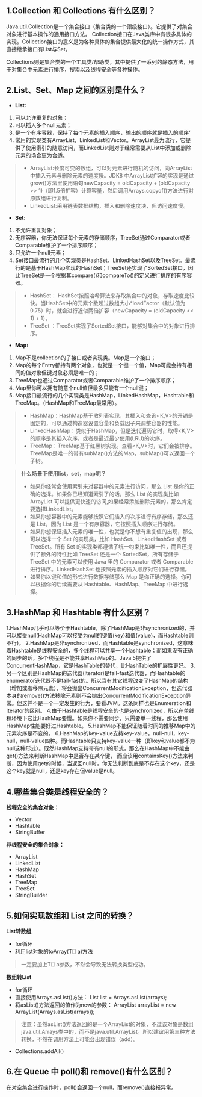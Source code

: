 ## 1.Collection 和 Collections 有什么区别？
Java.util.Collection是一个集合接口（集合类的一个顶级接口）。它提供了对集合对象进行基本操作的通用接口方法。 Collection接口在Java类库中有很多具体的实现。Collection接口的意义是为各种具体的集合提供最大化的统一操作方式，其直接继承接口有List与Set。

Collections则是集合类的一个工具类/帮助类，其中提供了一系列的静态方法，用于对集合中元素进行排序，搜索以及线程安全等各种操作。

## 2.List、Set、Map 之间的区别是什么？
+ **List:**
1. 可以允许重复的对象；
2. 可以插入多个null元素；
3. 是一个有序容器，保持了每个元素的插入顺序，输出的顺序就是插入的顺序‘
4. 常用的实现类有ArrayList，LinkedList和Vector。ArrayList最为流行，它提供了使用索引的随意访问，而LinkedList则对于经常需要从List中添加或删除元素的场合更为合适。
> + ArrayList:长度可变的数组，可以对元素进行随机的访问，向ArrayList中插入元素与删除元素的速度慢。JDK8 中ArrayList扩容的实现是通过grow()方法里使用语句newCapacity = oldCapacity + (oldCapacity >> 1)（即1.5倍扩容）计算容量，然后调用Arrays.copyof()方法进行对原数组进行复制。
> + LinkedList:采用链表数据结构，插入和删除速度块，但访问速度慢。

+ **Set:**
1. 不允许重复对象；
2. 无序容器，你无法保证每个元素的存储顺序，TreeSet通过Comparator或者Comparable维护了一个排序顺序；
3. 只允许一个null元素；
4. Set接口最流行的几个实现类是HashSet，LinkedHashSet以及TreeSet。最流行的是基于HashMap实现的HashSet；TreeSet还实现了SortedSet接口，因此TreeSet是一个根据其compare()和compareTo()的定义进行排序的有序容器。
> + HashSet： HashSet按照哈希算法来存取集合中的对象，存取速度比较快。当HashSet中的元素个数超过数组大小*loadFactor（默认值为0.75）时，就会进行近似两倍扩容（newCapacity = (oldCapacity << 1) + 1）。
> + TreeSet ：TreeSet实现了SortedSet接口，能够对集合中的对象进行排序。


+ **Map:**
1. Map不是collection的子接口或者实现类。Map是一个接口；
2. Map的每个Entry都持有两个对象，也就是一个键一个值，Map可能会持有相同的值对象但键对象必须是唯一的；
3. TreeMap也通过Comparator或者Comparable维护了一个排序顺序；
4. Map里你可以拥有随意个null值但最多只能有一个null键；
5. Map接口最流行的几个实现类是HashMap，LinkedHashMap，Hashtable和TreeMap。（HashMap和TreeMap最常用）。
> + HashMap：HashMap基于散列表实现，其插入和查询<K,V>的开销是固定的，可以通过构造器设置容量和负载因子来调整容器的性能。
> + LinkedHashMap：类似于HashMap，但是迭代遍历它时，取得<K,V>的顺序是其插入次序，或者是最近最少使用(LRU)的次序。
> + TreeMap：TreeMap基于红黑树实现。查看<K,V>时，它们会被排序。TreeMap是唯一的带有subMap()方法的Map，subMap()可以返回一个子树。


> **什么场景下使用list，set，map呢？**
> + 如果你经常会使用索引来对容器中的元素进行访问，那么 List 是你的正确的选择。如果你已经知道索引了的话，那么 List 的实现类比如 ArrayList 可以提供更快速的访问,如果经常添加删除元素的，那么肯定要选择LinkedList。
> + 如果你想容器中的元素能够按照它们插入的次序进行有序存储，那么还是 List，因为 List 是一个有序容器，它按照插入顺序进行存储。
> + 如果你想保证插入元素的唯一性，也就是你不想有重复值的出现，那么可以选择一个 Set 的实现类，比如 HashSet、LinkedHashSet 或者 TreeSet。所有 Set 的实现类都遵循了统一约束比如唯一性，而且还提供了额外的特性比如 TreeSet 还是一个 SortedSet，所有存储于 TreeSet 中的元素可以使用 Java 里的 Comparator 或者 Comparable 进行排序。LinkedHashSet 也按照元素的插入顺序对它们进行存储。
> + 如果你以键和值的形式进行数据存储那么 Map 是你正确的选择。你可以根据你的后续需要从 Hashtable、HashMap、TreeMap 中进行选择。

## 3.HashMap 和 Hashtable 有什么区别？
1.HashMap几乎可以等价于Hashtable，除了HashMap是非synchronized的，并可以接受null(HashMap可以接受为null的键值(key)和值(value)，而Hashtable则不行)。
2.HashMap是非synchronized，而Hashtable是synchronized，这意味着Hashtable是线程安全的，多个线程可以共享一个Hashtable；而如果没有正确的同步的话，多个线程是不能共享HashMap的。Java 5提供了ConcurrentHashMap，它是HashTable的替代，比HashTable的扩展性更好。
3.另一个区别是HashMap的迭代器(Iterator)是fail-fast迭代器，而Hashtable的enumerator迭代器不是fail-fast的。所以当有其它线程改变了HashMap的结构（增加或者移除元素），将会抛出ConcurrentModificationException，但迭代器本身的remove()方法移除元素则不会抛出ConcurrentModificationException异常。但这并不是一个一定发生的行为，要看JVM。这条同样也是Enumeration和Iterator的区别。
4.由于Hashtable是线程安全的也是synchronized，所以在单线程环境下它比HashMap要慢。如果你不需要同步，只需要单一线程，那么使用HashMap性能要好过Hashtable。
5.HashMap不能保证随着时间的推移Map中的元素次序是不变的。
6.HashMap的key-value支持key-value，null-null，key-null，null-value四种。而Hashtable只支持key-value一种（即key和value都不为null这种形式）。既然HashMap支持带有null的形式，那么在HashMap中不能由get()方法来判断HashMap中是否存在某个键， 而应该用containsKey()方法来判断，因为使用get的时候，当返回null时，你无法判断到底是不存在这个key，还是这个key就是null，还是key存在但value是null。


## 4.哪些集合类是线程安全的？
**线程安全的集合对象：**
+ Vector
+ Hashtable
+ StringBuffer

**非线程安全的集合对象：**
+ ArrayList
+ LinkedList
+ HashMap
+ HashSet
+ TreeMap
+ TreeSet
+ StringBuilder

## 5.如何实现数组和 List 之间的转换？
**List转数组**
+ for循环
+ 利用list对象的toArray(T[] a)方法
> 一定要加上T[] a参数，不然会导致无法转换类型成功。

**数组转List**
+ for循环
+ 直接使用Arrays.asList()方法：
List<String> list = Arrays.asList(arrays);
+ 将asList()方法返回的值作为new的参数：
ArrayList<String> arrayList = new ArrayList<String>(Arrays.asList(arrays));
> 注意：虽然asList()方法返回的是一个ArrayList的对象，不过该对象是数组java.util.Arrays类中的，而不是java.util.ArrayList。所以建议用第三种方法转换，不然在调用方法上可能会出现错误（add）。
+ Collections.addAll()

## 6.在 Queue 中 poll()和 remove()有什么区别？
在对空集合进行操作时，poll()会返回一个null，而remove()直接报异常。
